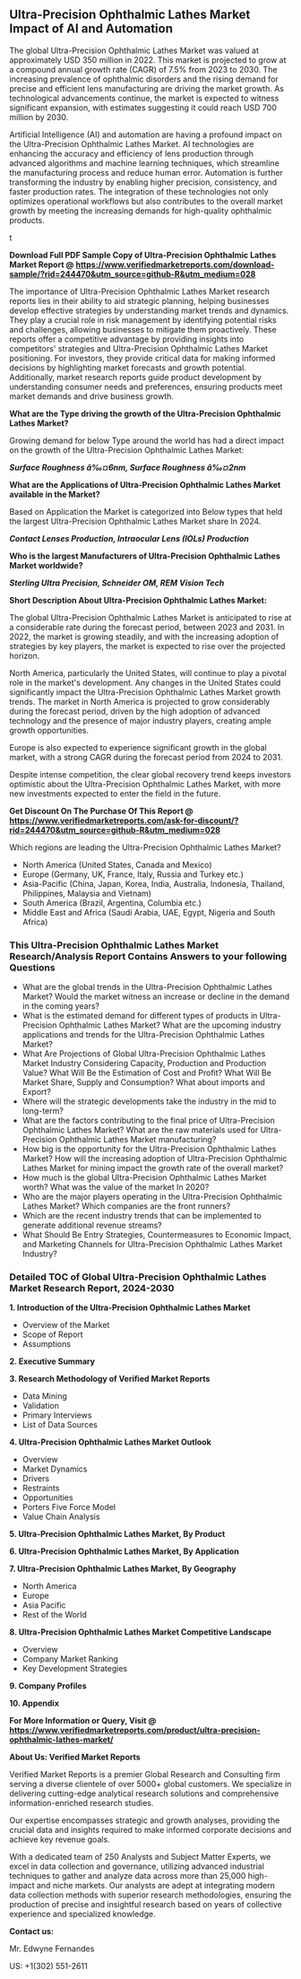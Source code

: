<h2>Ultra-Precision Ophthalmic Lathes Market Impact of AI and Automation</h2><p>The global Ultra-Precision Ophthalmic Lathes Market was valued at approximately USD 350 million in 2022. This market is projected to grow at a compound annual growth rate (CAGR) of 7.5% from 2023 to 2030. The increasing prevalence of ophthalmic disorders and the rising demand for precise and efficient lens manufacturing are driving the market growth. As technological advancements continue, the market is expected to witness significant expansion, with estimates suggesting it could reach USD 700 million by 2030.</p><p>Artificial Intelligence (AI) and automation are having a profound impact on the Ultra-Precision Ophthalmic Lathes Market. AI technologies are enhancing the accuracy and efficiency of lens production through advanced algorithms and machine learning techniques, which streamline the manufacturing process and reduce human error. Automation is further transforming the industry by enabling higher precision, consistency, and faster production rates. The integration of these technologies not only optimizes operational workflows but also contributes to the overall market growth by meeting the increasing demands for high-quality ophthalmic products.</p>t</p><p id="" class=""><strong>Download Full PDF Sample Copy of Ultra-Precision Ophthalmic Lathes Market Report @ <a href="https://www.verifiedmarketreports.com/download-sample/?rid=244470&utm_source=github-R&utm_medium=028" target="_blank">https://www.verifiedmarketreports.com/download-sample/?rid=244470&utm_source=github-R&utm_medium=028</a></strong></p><p>The importance of&nbsp;Ultra-Precision Ophthalmic Lathes Market research reports lies in their ability to aid strategic planning, helping businesses develop effective strategies by understanding market trends and dynamics. They play a crucial role in risk management by identifying potential risks and challenges, allowing businesses to mitigate them proactively. These reports offer a competitive advantage by providing insights into competitors' strategies and Ultra-Precision Ophthalmic Lathes Market positioning. For investors, they provide critical data for making informed decisions by highlighting market forecasts and growth potential. Additionally, market research reports guide product development by understanding consumer needs and preferences, ensuring products meet market demands and drive business growth.</p><p><strong>What are the&nbsp;Type driving the growth of the Ultra-Precision Ophthalmic Lathes Market?</strong></p><p id="" class="">Growing demand for below Type around the world has had a direct impact on the growth of the Ultra-Precision Ophthalmic Lathes Market:</p><em><strong>Surface Roughness â‰¤6nm, Surface Roughness â‰¤2nm</strong></em></p><strong>What are the&nbsp;Applications&nbsp;of Ultra-Precision Ophthalmic Lathes Market available in the Market?</strong></p><p id="" class="">Based on Application the Market is categorized into Below types that held the largest Ultra-Precision Ophthalmic Lathes Market share In 2024.</p><em><strong>Contact Lenses Production, Intraocular Lens (IOLs) Production</strong></em></p><strong>Who is the largest Manufacturers of Ultra-Precision Ophthalmic Lathes Market worldwide?</strong></p><p><em><strong>Sterling Ultra Precision, Schneider OM, REM Vision Tech</strong></em></p><p id="" class=""><strong>Short Description About Ultra-Precision Ophthalmic Lathes Market:</strong></p><p>The global Ultra-Precision Ophthalmic Lathes Market is anticipated to rise at a considerable rate during the forecast period, between 2023 and 2031. In 2022, the market is growing steadily, and with the increasing adoption of strategies by key players, the market is expected to rise over the projected horizon.</p><p>North America, particularly the United States, will continue to play a pivotal role in the market's development. Any changes in the United States could significantly impact the Ultra-Precision Ophthalmic Lathes Market growth trends. The market in North America is projected to grow considerably during the forecast period, driven by the high adoption of advanced technology and the presence of major industry players, creating ample growth opportunities.</p><p>Europe is also expected to experience significant growth in the global market, with a strong CAGR during the forecast period from 2024 to 2031.</p><p>Despite intense competition, the clear global recovery trend keeps investors optimistic about the Ultra-Precision Ophthalmic Lathes Market, with more new investments expected to enter the field in the future.</p><p id="" class=""><strong>Get Discount On The Purchase Of This Report @ <a href="https://www.verifiedmarketreports.com/ask-for-discount/?rid=244470&utm_source=github-R&utm_medium=028" target="_blank">https://www.verifiedmarketreports.com/ask-for-discount/?rid=244470&utm_source=github-R&utm_medium=028</a></strong></p>Which regions are leading the Ultra-Precision Ophthalmic Lathes Market?</p><ul><li>North America (United States, Canada and Mexico)</li><li>Europe (Germany, UK, France, Italy, Russia and Turkey etc.)</li><li>Asia-Pacific (China, Japan, Korea, India, Australia, Indonesia, Thailand, Philippines, Malaysia and Vietnam)</li><li>South America (Brazil, Argentina, Columbia etc.)</li><li>Middle East and Africa (Saudi Arabia, UAE, Egypt, Nigeria and South Africa)</li></ul><h3 id="" class="">This Ultra-Precision Ophthalmic Lathes Market Research/Analysis Report Contains Answers to your following Questions</h3><ul><li>What are the global trends in the Ultra-Precision Ophthalmic Lathes Market? Would the market witness an increase or decline in the demand in the coming years?</li><li>What is the estimated demand for different types of products in Ultra-Precision Ophthalmic Lathes Market? What are the upcoming industry applications and trends for the Ultra-Precision Ophthalmic Lathes Market?</li><li>What Are Projections of Global Ultra-Precision Ophthalmic Lathes Market Industry Considering Capacity, Production and Production Value? What Will Be the Estimation of Cost and Profit? What Will Be Market Share, Supply and Consumption? What about imports and Export?</li><li>Where will the strategic developments take the industry in the mid to long-term?</li><li>What are the factors contributing to the final price of Ultra-Precision Ophthalmic Lathes Market? What are the raw materials used for Ultra-Precision Ophthalmic Lathes Market manufacturing?</li><li>How big is the opportunity for the Ultra-Precision Ophthalmic Lathes Market? How will the increasing adoption of Ultra-Precision Ophthalmic Lathes Market for mining impact the growth rate of the overall market?</li><li>How much is the global Ultra-Precision Ophthalmic Lathes Market worth? What was the value of the market In 2020?</li><li>Who are the major players operating in the Ultra-Precision Ophthalmic Lathes Market? Which companies are the front runners?</li><li>Which are the recent industry trends that can be implemented to generate additional revenue streams?</li><li>What Should Be Entry Strategies, Countermeasures to Economic Impact, and Marketing Channels for Ultra-Precision Ophthalmic Lathes Market Industry?</li></ul><h3 id="" class="">Detailed TOC of Global Ultra-Precision Ophthalmic Lathes Market Research Report, 2024-2030</h3><p id="" class=""><strong>1. Introduction of the Ultra-Precision Ophthalmic Lathes Market</strong></p><ul><li>Overview of the Market</li><li>Scope of Report</li><li>Assumptions</li></ul><p id="" class=""><strong>2. Executive Summary</strong></p><p id="" class=""><strong>3. Research Methodology of Verified Market Reports</strong></p><ul><li>Data Mining</li><li>Validation</li><li>Primary Interviews</li><li>List of Data Sources</li></ul><p id="" class=""><strong>4. Ultra-Precision Ophthalmic Lathes Market Outlook</strong></p><ul><li>Overview</li><li>Market Dynamics</li><li>Drivers</li><li>Restraints</li><li>Opportunities</li><li>Porters Five Force Model</li><li>Value Chain Analysis</li></ul><p id="" class=""><strong>5. Ultra-Precision Ophthalmic Lathes Market, By Product</strong></p><p id="" class=""><strong>6. Ultra-Precision Ophthalmic Lathes Market, By Application</strong></p><p id="" class=""><strong>7. Ultra-Precision Ophthalmic Lathes Market, By Geography</strong></p><ul><li>North America</li><li>Europe</li><li>Asia Pacific</li><li>Rest of the World</li></ul><p id="" class=""><strong>8. Ultra-Precision Ophthalmic Lathes Market Competitive Landscape</strong></p><ul><li>Overview</li><li>Company Market Ranking</li><li>Key Development Strategies</li></ul><p id="" class=""><strong>9. Company Profiles</strong></p><p id="" class=""><strong>10. Appendix</strong></p><p id="" class=""><strong>For More Information or Query, Visit @ <a href="https://www.verifiedmarketreports.com/product/ultra-precision-ophthalmic-lathes-market/" target="_blank">https://www.verifiedmarketreports.com/product/ultra-precision-ophthalmic-lathes-market/</a></strong></p><p id="" class=""><strong>About Us: Verified Market Reports</strong></p><p id="" class="">Verified Market Reports is a premier Global Research and Consulting firm serving a diverse clientele of over 5000+ global customers. We specialize in delivering cutting-edge analytical research solutions and comprehensive information-enriched research studies.</p><p id="" class="">Our expertise encompasses strategic and growth analyses, providing the crucial data and insights required to make informed corporate decisions and achieve key revenue goals.</p><p id="" class="">With a dedicated team of 250 Analysts and Subject Matter Experts, we excel in data collection and governance, utilizing advanced industrial techniques to gather and analyze data across more than 25,000 high-impact and niche markets. Our analysts are adept at integrating modern data collection methods with superior research methodologies, ensuring the production of precise and insightful research based on years of collective experience and specialized knowledge.</p><p id="" class=""><strong>Contact us:</strong></p><p id="" class="">Mr. Edwyne Fernandes</p><p id="" class="">US: +1(302) 551-2611</p>